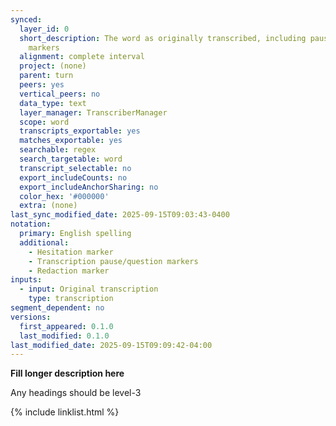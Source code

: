 ```yaml
---
synced:
  layer_id: 0
  short_description: The word as originally transcribed, including pause/question
    markers
  alignment: complete interval
  project: (none)
  parent: turn
  peers: yes
  vertical_peers: no
  data_type: text
  layer_manager: TranscriberManager
  scope: word
  transcripts_exportable: yes
  matches_exportable: yes
  searchable: regex
  search_targetable: word
  transcript_selectable: no
  export_includeCounts: no
  export_includeAnchorSharing: no
  color_hex: '#000000'
  extra: (none)
last_sync_modified_date: 2025-09-15T09:03:43-0400
notation:
  primary: English spelling
  additional:
    - Hesitation marker
    - Transcription pause/question markers
    - Redaction marker
inputs:
  - input: Original transcription
    type: transcription
segment_dependent: no
versions:
  first_appeared: 0.1.0
  last_modified: 0.1.0
last_modified_date: 2025-09-15T09:09:42-04:00
---
```


**Fill longer description here**

Any headings should be level-3


{% include linklist.html %}
